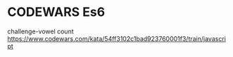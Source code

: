# CODEWARS Es6

challenge-vowel count
https://www.codewars.com/kata/54ff3102c1bad923760001f3/train/javascript
